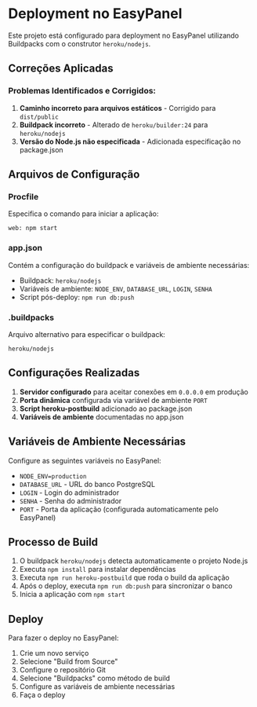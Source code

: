 # Deployment no EasyPanel

Este projeto está configurado para deployment no EasyPanel utilizando Buildpacks com o construtor `heroku/nodejs`.

## Correções Aplicadas

### Problemas Identificados e Corrigidos:
1. **Caminho incorreto para arquivos estáticos** - Corrigido para `dist/public`
2. **Buildpack incorreto** - Alterado de `heroku/builder:24` para `heroku/nodejs`
3. **Versão do Node.js não especificada** - Adicionada especificação no package.json

## Arquivos de Configuração

### Procfile
Especifica o comando para iniciar a aplicação:
```
web: npm start
```

### app.json
Contém a configuração do buildpack e variáveis de ambiente necessárias:
- Buildpack: `heroku/nodejs`
- Variáveis de ambiente: `NODE_ENV`, `DATABASE_URL`, `LOGIN`, `SENHA`
- Script pós-deploy: `npm run db:push`

### .buildpacks
Arquivo alternativo para especificar o buildpack:
```
heroku/nodejs
```

## Configurações Realizadas

1. **Servidor configurado** para aceitar conexões em `0.0.0.0` em produção
2. **Porta dinâmica** configurada via variável de ambiente `PORT`
3. **Script heroku-postbuild** adicionado ao package.json
4. **Variáveis de ambiente** documentadas no app.json

## Variáveis de Ambiente Necessárias

Configure as seguintes variáveis no EasyPanel:
- `NODE_ENV=production`
- `DATABASE_URL` - URL do banco PostgreSQL
- `LOGIN` - Login do administrador
- `SENHA` - Senha do administrador
- `PORT` - Porta da aplicação (configurada automaticamente pelo EasyPanel)

## Processo de Build

1. O buildpack `heroku/nodejs` detecta automaticamente o projeto Node.js
2. Executa `npm install` para instalar dependências
3. Executa `npm run heroku-postbuild` que roda o build da aplicação
4. Após o deploy, executa `npm run db:push` para sincronizar o banco
5. Inicia a aplicação com `npm start`

## Deploy

Para fazer o deploy no EasyPanel:
1. Crie um novo serviço
2. Selecione "Build from Source"
3. Configure o repositório Git
4. Selecione "Buildpacks" como método de build
5. Configure as variáveis de ambiente necessárias
6. Faça o deploy